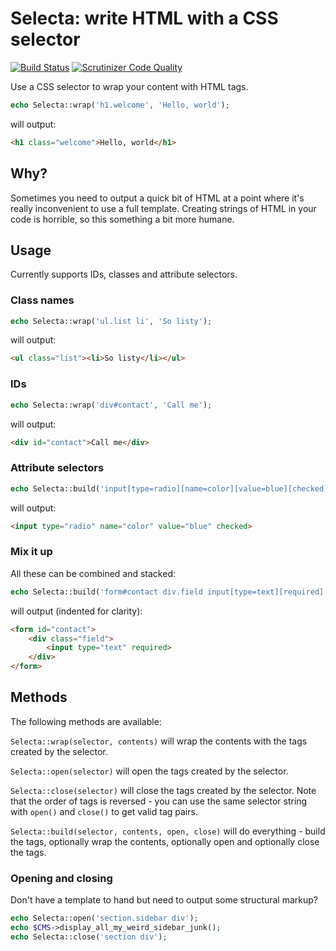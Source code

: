 # Selecta: write HTML with a CSS selector

[![Build Status](https://travis-ci.org/drewm/selecta.svg)](https://travis-ci.org/drewm/selecta)
[![Scrutinizer Code Quality](https://scrutinizer-ci.com/g/drewm/selecta/badges/quality-score.png?b=master)](https://scrutinizer-ci.com/g/drewm/selecta/?branch=master)

Use a CSS selector to wrap your content with HTML tags.

```php
echo Selecta::wrap('h1.welcome', 'Hello, world');
```

will output:

```html
<h1 class="welcome">Hello, world</h1>
```

## Why?

Sometimes you need to output a quick bit of HTML at a point where it's really inconvenient to use a full template. Creating strings of HTML in your code is horrible, so this something a bit more humane. 

## Usage

Currently supports IDs, classes and attribute selectors.

### Class names

```php
echo Selecta::wrap('ul.list li', 'So listy');
```

will output:

```html
<ul class="list"><li>So listy</li></ul>
```

### IDs

```php
echo Selecta::wrap('div#contact', 'Call me');
```

will output:

```html
<div id="contact">Call me</div>
```

### Attribute selectors

```php
echo Selecta::build('input[type=radio][name=color][value=blue][checked]');
```

will output:

```html
<input type="radio" name="color" value="blue" checked>
```

### Mix it up

All these can be combined and stacked:

```php
echo Selecta::build('form#contact div.field input[type=text][required]');
```

will output (indented for clarity):

```html
<form id="contact">
	<div class="field">
		<input type="text" required>
	</div>
</form>
```

## Methods

The following methods are available:

`Selecta::wrap(selector, contents)` will wrap the contents with the tags created by the selector.

`Selecta::open(selector)` will open the tags created by the selector.

`Selecta::close(selector)` will close the tags created by the selector. Note that the order of tags is reversed - you can use the same selector string with `open()` and `close()` to get valid tag pairs.

`Selecta::build(selector, contents, open, close)` will do everything - build the tags, optionally wrap the contents, optionally open and optionally close the tags. 

### Opening and closing

Don't have a template to hand but need to output some structural markup?

```php
echo Selecta::open('section.sidebar div');
echo $CMS->display_all_my_weird_sidebar_junk();
echo Selecta::close('section div');
```

